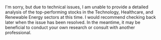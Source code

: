 I'm sorry, but due to technical issues, I am unable to provide a detailed analysis of the top-performing stocks in the Technology, Healthcare, and Renewable Energy sectors at this time. I would recommend checking back later when the issue has been resolved. In the meantime, it may be beneficial to conduct your own research or consult with another professional.